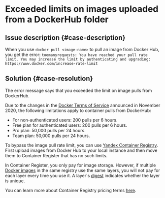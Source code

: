 # Exceeded limits on images uploaded from a DockerHub folder

## Issue description {#case-description}
When you use `docker pull <image-name>` to pull an image from Docker Hub, you get the error:
`toomanyrequests: You have reached your pull rate limit. You may increase the limit by authenticating and upgrading: https://www.docker.com/increase-rate-limit`

## Solution {#case-resolution}
The error message says that you exceeded the limit on image pulls from DockerHub.

Due to the changes in the [Docker Terms of Service](https://www.docker.com/increase-rate-limits/) announced in November 2020, the following limitations apply to container pulls from DockerHub:
- For non-authenticated users: 200 pulls per 6 hours.
- Free plan for authenticated users: 200 pulls per 6 hours.
- Pro plan: 50,000 pulls per 24 hours.
- Team plan: 50,000 pulls per 24 hours.


To bypass the image pull rate limit, you can use [Yandex Container Registry](../../../container-registry/quickstart/index.md).
First upload images from Docker Hub to your local instance and then move them to Container Register that has no such limits.

In Container Register, you only pay for image storage. However, if multiple [Docker images](../../../container-registry/concepts/docker-image.md) in the same registry use the same layers, you will not pay for each layer every time you use it. A layer's [digest](../../../container-registry/concepts/docker-image.md#version) indicates whether the layer is unique.

You can learn more about Container Registry pricing terms [here](../../../container-registry/pricing.md).